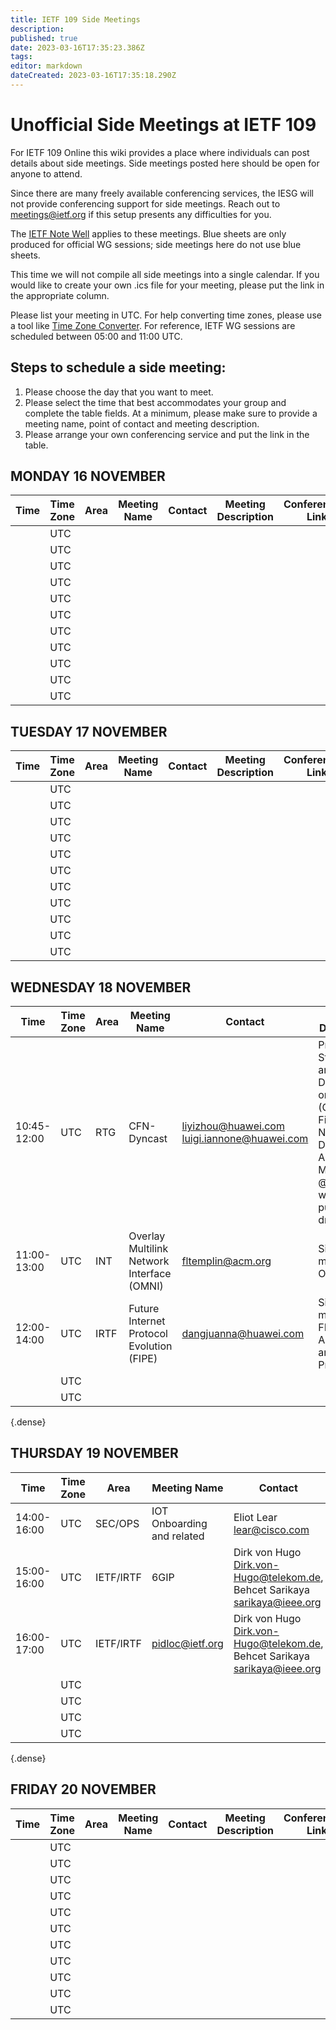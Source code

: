 ```yaml
---
title: IETF 109 Side Meetings
description: 
published: true
date: 2023-03-16T17:35:23.386Z
tags: 
editor: markdown
dateCreated: 2023-03-16T17:35:18.290Z
---
```



# Unofficial Side Meetings at IETF 109

For IETF 109 Online this wiki provides a place where individuals can post details about side meetings. Side meetings posted here should be open for anyone to attend.

Since there are many freely available conferencing services, the IESG will not provide conferencing support for side meetings. Reach out to meetings@ietf.org if this setup presents any difficulties for you.

The [IETF Note Well](https://www.ietf.org/about/note-well) applies to these meetings. Blue sheets are only produced for official WG sessions; side meetings here do not use blue sheets.

This time we will not compile all side meetings into a single calendar. If you would like to create your own .ics file for your meeting, please put the link in the appropriate column.

Please list your meeting in UTC. For help converting time zones, please use a tool like [Time Zone Converter](https://www.timeanddate.com/worldclock/converter.html). For reference, IETF WG sessions are scheduled between 05:00 and 11:00 UTC.

## Steps to schedule a side meeting:

 1.   Please choose the day that you want to meet.
 2.   Please select the time that best accommodates your group and complete the table fields. At a minimum, please make sure to provide a meeting name, point of contact and meeting description.
  3.  Please arrange your own conferencing service and put the link in the table. 
  
  
## MONDAY 16 NOVEMBER  

| Time  |  Time Zone  |  Area  |  Meeting Name |  Contact |  Meeting Description  |  Conferencing Link  |  .ics   |
|-------|-------------|--------|---------------|----------|-----------------------|---------------------|---------|
|       |  UTC        |        |               |          |                       |                     |         |
|       |  UTC        |        |               |          |                       |                     |         |
|       |  UTC        |        |               |          |                       |                     |         |
|       |  UTC        |        |               |          |                       |                     |         |
|       |  UTC        |        |               |          |                       |                     |         |
|       |  UTC        |        |               |          |                       |                     |         |
|       |  UTC        |        |               |          |                       |                     |         |
|       |  UTC        |        |               |          |                       |                     |         |
|       |  UTC        |        |               |          |                       |                     |         |
|       |  UTC        |        |               |          |                       |                     |         |
|       |  UTC        |        |               |          |                       |                     |         |

## TUESDAY 17 NOVEMBER  

| Time  |  Time Zone  |  Area  |  Meeting Name |  Contact |  Meeting Description  |  Conferencing Link  |  .ics   |
|-------|-------------|--------|---------------|----------|-----------------------|---------------------|---------|
|       |  UTC        |        |               |          |                       |                     |         |
|       |  UTC        |        |               |          |                       |                     |         |
|       |  UTC        |        |               |          |                       |                     |         |
|       |  UTC        |        |               |          |                       |                     |         |
|       |  UTC        |        |               |          |                       |                     |         |
|       |  UTC        |        |               |          |                       |                     |         |
|       |  UTC        |        |               |          |                       |                     |         |
|       |  UTC        |        |               |          |                       |                     |         |
|       |  UTC        |        |               |          |                       |                     |         |
|       |  UTC        |        |               |          |                       |                     |         |
|       |  UTC        |        |               |          |                       |                     |         |

## WEDNESDAY 18 NOVEMBER  

| Time        |  Time Zone  |  Area  |  Meeting Name                               |  Contact                                      |  Meeting Description                                                                                                            |  Conferencing Link       |  .ics                    |
|-------------|-------------|--------|---------------------------------------------|-----------------------------------------------|---------------------------------------------------------------------------------------------------------------------------------|--------------------------|--------------------------|
| 10:45-12:00 |  UTC        |  RTG   | CFN-Dyncast                                 | liyizhou@huawei.com luigi.iannone@huawei.com  |  Problem Statement and Discussion on CFN (Compute First Networking) Dynamic Anycast. More info @github  webex, purpose, drafts  |  CFN-Dyncast Webex Link  |   CFN-Dyncast .ics File  |
| 11:00-13:00 |  UTC        |  INT   | Overlay Multilink Network Interface (OMNI)  | fltemplin@acm.org                             | Side meeting for OMNI                                                                                                           |                          |  OMNI .ics File          |
| 12:00-14:00 |  UTC        | IRTF   | Future Internet Protocol Evolution (FIPE)   | dangjuanna@huawei.com                         | Side meeting for FIPE  Scope, Agendas and Presenters                                                                            |  FIPE Webex Link         |  FIPE .ics File          |
|             |  UTC        |        |                                             |                                               |                                                                                                                                 |                          |                          |
|             |  UTC        |        |                                             |                                               |                                                                                                                                 |                          |                          |
{.dense}

## THURSDAY 19 NOVEMBER  

| Time         |  Time Zone  |  Area      |  Meeting Name                |  Contact                                                                   |  Meeting Description                           |  Conferencing Link                                                               |  .ics   |
|--------------|-------------|------------|------------------------------|----------------------------------------------------------------------------|------------------------------------------------|----------------------------------------------------------------------------------|---------|
| 14:00-16:00  |  UTC        |  SEC/OPS   |  IOT Onboarding and related  |                                                  Eliot Lear lear@cisco.com |              Talk about DANE work, IOTops, etc |      https://cisco.webex.com/cisco/j.php?MTID=m9896cad2305c81e4f202e2b9243ab314  |  TBD    |
| 15:00-16:00  |  UTC        | IETF/IRTF  |                         6GIP | Dirk von Hugo Dirk.von-Hugo@telekom.de, Behcet Sarikaya sarikaya@ieee.org  | Advances in 6G                                 | https://dtag.webex.com/dtag/j.php?MTID=m27a0f158343d1285f446b9687fbe0fe9         |         |
| 16:00-17:00  |  UTC        |  IETF/IRTF |              pidloc@ietf.org |  Dirk von Hugo Dirk.von-Hugo@telekom.de, Behcet Sarikaya sarikaya@ieee.org | Discussion on Privacy issues in IdLoc? Systems |  https://dtag.webex.com/dtag/j.php?MTID=me1312c8eefcf99df246ed13fcbd4e172        | TBD     |
|              |  UTC        |            |                              |                                                                            |                                                |                                                                                  |         |
|              |  UTC        |            |                              |                                                                            |                                                |                                                                                  |         |
|              |  UTC        |            |                              |                                                                            |                                                |                                                                                  |         |
|              |  UTC        |            |                              |                                                                            |                                                |                                                                                  |         |
{.dense}

## FRIDAY 20 NOVEMBER  

| Time  |  Time Zone  |  Area  |  Meeting Name |  Contact |  Meeting Description  |  Conferencing Link  |  .ics   |
|-------|-------------|--------|---------------|----------|-----------------------|---------------------|---------|
|       |  UTC        |        |               |          |                       |                     |         |
|       |  UTC        |        |               |          |                       |                     |         |
|       |  UTC        |        |               |          |                       |                     |         |
|       |  UTC        |        |               |          |                       |                     |         |
|       |  UTC        |        |               |          |                       |                     |         |
|       |  UTC        |        |               |          |                       |                     |         |
|       |  UTC        |        |               |          |                       |                     |         |
|       |  UTC        |        |               |          |                       |                     |         |
|       |  UTC        |        |               |          |                       |                     |         |
|       |  UTC        |        |               |          |                       |                     |         |
|       |  UTC        |        |               |          |                       |                     |         |